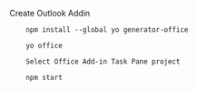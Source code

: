 Create Outlook Addin
```
    npm install --global yo generator-office

    yo office

    Select Office Add-in Task Pane project

    npm start
```

